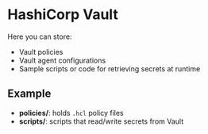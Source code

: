 # HashiCorp Vault

Here you can store:
- Vault policies
- Vault agent configurations
- Sample scripts or code for retrieving secrets at runtime

## Example

- **policies/**: holds `.hcl` policy files
- **scripts/**: scripts that read/write secrets from Vault
